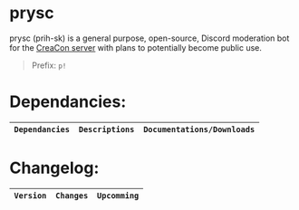 # prysc

prysc (prih-sk) is a general purpose, open-source, Discord moderation bot for the [CreaCon server](https://discord.gg/3F36rGDgah "CreaCon") with plans to potentially become public use. 

> Prefix: `p!`

# Dependancies:
| `Dependancies` | `Descriptions` | `Documentations/Downloads`|
| ------ | ------ | ------ |  

# Changelog:
| `Version` | `Changes` | `Upcomming` |
| ------ | ------ | ------ | 
